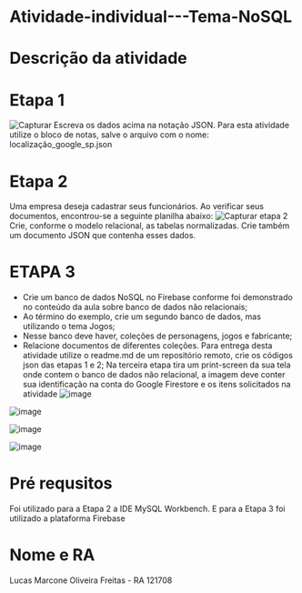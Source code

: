 # Atividade-individual---Tema-NoSQL

# Descrição da atividade 
# Etapa 1
![Capturar](https://github.com/Lumarcone/Atividade-individual---Tema-NoSQL/assets/137897667/fcaec8fd-15a8-417c-8c4b-fdb6f27e64a1)
Escreva os dados acima na notação JSON. Para esta atividade utilize o bloco de notas, salve o arquivo com o nome: localização_google_sp.json

# Etapa 2 
Uma empresa deseja cadastrar seus funcionários. Ao verificar seus documentos, encontrou-se a seguinte planilha abaixo:
![Capturar etapa 2](https://github.com/Lumarcone/Atividade-individual---Tema-NoSQL/assets/137897667/309fbc21-c011-44fa-b988-342ef8d1106b)
Crie, conforme o modelo relacional, as tabelas normalizadas. Crie também um documento JSON que contenha esses dados.

# ETAPA 3

* Crie um banco de dados NoSQL no Firebase conforme foi demonstrado no conteúdo da aula sobre banco de dados não relacionais;
* Ao término do exemplo, crie um segundo banco de dados, mas utilizando o tema Jogos;
* Nesse banco deve haver, coleções de personagens, jogos e fabricante;
* Relacione documentos de diferentes coleções.
Para entrega desta atividade utilize o readme.md de um repositório remoto, crie os códigos json das etapas 1 e 2;
Na terceira etapa tira um print-screen da sua tela onde contem o banco de dados não relacional, a imagem deve conter sua identificação na conta do Google Firestore e os itens solicitados na atividade
![image](https://github.com/Lumarcone/Atividade-individual---Tema-NoSQL/assets/137897667/8b5f4df8-ad11-4bfb-994c-c15aaabb5112)

![image](https://github.com/Lumarcone/Atividade-individual---Tema-NoSQL/assets/137897667/8a58b204-8b5b-40da-9844-5a7c68fb43d5)

![image](https://github.com/Lumarcone/Atividade-individual---Tema-NoSQL/assets/137897667/d654d6f4-b30b-4a48-acc2-7950a9c9dd0a)

![image](https://github.com/Lumarcone/Atividade-individual---Tema-NoSQL/assets/137897667/8f7cc780-80de-4dd3-b5d4-2a8762945d1d)

# Pré requsitos
Foi utilizado para a Etapa 2 a IDE MySQL Workbench. E para a Etapa 3 foi utilizado a plataforma Firebase

# Nome e RA
Lucas Marcone Oliveira Freitas - RA 121708

